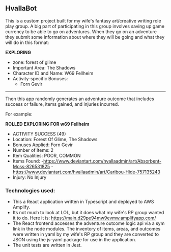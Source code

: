 ## HvallaBot

This is a custom project built for my wife's fantasy art/creative writing role play group. A big part of participating in this group involves saving up game currency to be able to go on adventures. When they go on an adventure they submit some information about where they will be going and what they will do in this format:
 
**EXPLORING**   
- zone: forest of glime 
- Important Area: The Shadows 
- Character ID and Name: W69 Fellheim 
- Activity-specific Bonuses: 
  - Forn Gevir

<hr>  
Then this app randomly generates an adventure outcome that includes success or failure, items gained, and injuries incurred. 

For example:

**ROLLED EXPLORING FOR w69 Fellheim**  
  - ACTIVITY SUCCESS (49)
  - Location: Forest Of Glime, The Shadows
  - Bonuses Applied: Forn Gevir
  - Number of Items: 2
  - Item Qualities: POOR, COMMON
  - Items Found:
    -https://www.deviantart.com/hvallaadmin/art/Absorbent-Moss-826531825
    -https://www.deviantart.com/hvallaadmin/art/Caribou-Hide-757135243
  - Injury: No Injury

### Technologies used:
- This a React application written in Typescript and deployed to AWS Amplify.
- Its not much to look at LOL, but it does what my wife's RP group wanted it to do. Here it is: https://main.d29pe94mw9evmw.amplifyapp.com/
- The React frontend accesses the adventure outcome logic api via a sym link in the node modules. The inventory of items, areas, and outcomes were written in yaml by my wife's RP group and they are converted to JSON using the js-yaml package for use in the application.
- The unit tests are written in Jest.
